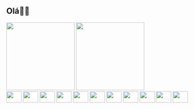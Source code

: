 <h2>Olá👋🏻</h2>
<div>
  <img height="180em" src="https://github-readme-stats.vercel.app/api?username=JulianafBandeira&show_icons=true&theme=neon"/>
  <img height="180em" src="https://github-readme-stats.vercel.app/api/top-langs/?username=JulianafBandeira&layout=compact&theme=neon"/>
</div>



<div>
  
<img align="center"  height="30" width="40" src="https://cdn.jsdelivr.net/gh/devicons/devicon/icons/html5/html5-original.svg"/>
<img align="center"  height="30" width="40" src="https://cdn.jsdelivr.net/gh/devicons/devicon/icons/css3/css3-original.svg"/>
<img align="center"  height="30" width="40" src="https://cdn.jsdelivr.net/gh/devicons/devicon/icons/javascript/javascript-original.svg"/>
<img align="center"  height="30" width="40" src="https://cdn.jsdelivr.net/gh/devicons/devicon/icons/python/python-original.svg"/>
  
<img align="center"  height="30" width="40" src="https://cdn.jsdelivr.net/gh/devicons/devicon/icons/docker/docker-original.svg"/>
<img align="center"  height="30" width="40" src="https://cdn.jsdelivr.net/gh/devicons/devicon/icons/react/react-original.svg"/>
<img align="center"  height="30" width="40" src="https://cdn.jsdelivr.net/gh/devicons/devicon/icons/java/java-original.svg"/>
<img align="center"  height="30" width="40" src="https://cdn.jsdelivr.net/gh/devicons/devicon/icons/bootstrap/bootstrap-original.svg"/>
<img align="center"  height="30" width="40" src="https://cdn.jsdelivr.net/gh/devicons/devicon/icons/postgresql/postgresql-original.svg"/>
<img align="center"  height="30" width="40" src="https://cdn.jsdelivr.net/gh/devicons/devicon/icons/mysql/mysql-original.svg"/>
<img align="center"  height="30" width="40" src="https://cdn.jsdelivr.net/gh/devicons/devicon/icons/ruby/ruby-original.svg"/>
  
  
</div>
